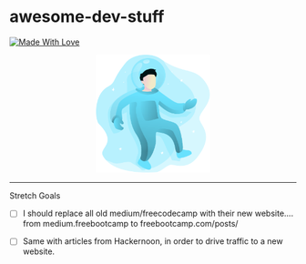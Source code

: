 # awesome-dev-stuff


  <!-- [![Awesome](https://cdn.rawgit.com/ChickenKyiv/awesome-dev-stuff/d7305f38d29fed78fa85652e3a63e154dd8e8829/media/badge.svg)](https://github.com/ChickenKyiv/awesome-dev-stuff) -->

[![Made With Love](https://img.shields.io/badge/Made%20With-Love-orange.svg)](https://github.com/ChickenKyiv/awesome-dev-stuff)



<p align="center"><img src="https://raw.githubusercontent.com/GroceriStar/creative/master/website-illustrations/astronaut.svg?sanitize=true" alt="astronaut" width="200" /></p>



<!--

Intro to PH community:

Last year I onboard around 100 interns into coding workflow at my company.
All of them have different level, skillset, background.

And each time, when they have some problems - I google links and put them at one place.
I started to collect links because some questions are recurring: "How to work with GitHub", "How to code React Components better", "What project structure should Nodejs project have", etc.

And right now I'm ready to present this website to ProductHunt community.
It's not finished project, we plan to extend it in future.

Feel free to take a look and give me your feedback. Thanks for your time.

Have a nice day! -->

---

Stretch Goals

- [ ] I should replace all old medium/freecodecamp with their new website.... from medium.freebootcamp to freebootcamp.com/posts/

- [ ] Same with articles from Hackernoon, in order to drive traffic to a new website.
